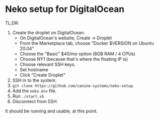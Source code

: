 # Neko setup for DigitalOcean

TL;DR:

1. Create the droplet on DigitalOcean:
   * On DigitalOcean's website, Create -> Droplet
   * From the Marketplace tab, choose "Docker $VERSION on Ubuntu 20.04"
   * Choose the "Basic" $40/mo option (8GB RAM / 4 CPUs)
   * Choose NY1 (because that's where the floating IP is)
   * Choose relevant SSH keys.
   * Set hostname
   * Click "Create Droplet"
2. SSH in to the system.
3. `git clone https://github.com/canine-systems/neko-setup`.
4. Add the `neko.env` file.
5. Run `./start.sh`
6. Disconnect from SSH.

It should be running and usable, at this point.
